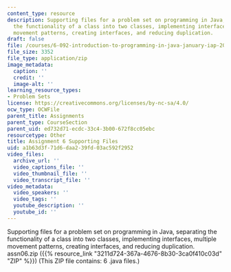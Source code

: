 ```yaml
---
content_type: resource
description: Supporting files for a problem set on programming in Java, separating
  the functionality of a class into two classes, implementing interfaces, multiple
  movement patterns, creating interfaces, and reducing duplication.
draft: false
file: /courses/6-092-introduction-to-programming-in-java-january-iap-2010/a1b63d3f71d6daa239fd03ac592f2952_assn06.zip
file_size: 3352
file_type: application/zip
image_metadata:
  caption: ''
  credit: ''
  image-alt: ''
learning_resource_types:
- Problem Sets
license: https://creativecommons.org/licenses/by-nc-sa/4.0/
ocw_type: OCWFile
parent_title: Assignments
parent_type: CourseSection
parent_uid: ed732d71-ecdc-33c4-3b00-672f8cc05ebc
resourcetype: Other
title: Assignment 6 Supporting Files
uid: a1b63d3f-71d6-daa2-39fd-03ac592f2952
video_files:
  archive_url: ''
  video_captions_file: ''
  video_thumbnail_file: ''
  video_transcript_file: ''
video_metadata:
  video_speakers: ''
  video_tags: ''
  youtube_description: ''
  youtube_id: ''
---
```

Supporting files for a problem set on programming in Java, separating the functionality of a class into two classes, implementing interfaces, multiple movement patterns, creating interfaces, and reducing duplication. assn06.zip ({{% resource_link "3211d724-367a-4676-8b30-3ca0f410c03d" "ZIP" %}}) (This ZIP file contains: 6 .java files.)
